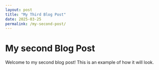 ```yaml
---
layout: post
title: "My Third Blog Post"
date: 2025-03-25
permalink: /my-second-post/
---
```


# My second Blog Post

Welcome to my second blog post! This is an example of how it will look.
